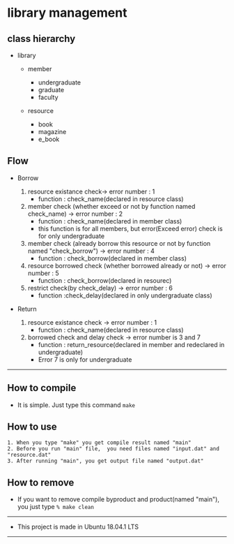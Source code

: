 # library management

## class hierarchy

- library
	- member
		- undergraduate
		- graduate
		- faculty

	- resource
		- book
		- magazine
		- e_book

## Flow
- Borrow
	1. resource existance check-> error number : 1
		- function : check_name(declared in resource class)
	2. member check (whether exceed or not by function named check_name) -> error number : 2
		- function : check_name(declared in member class)
		- this function is for all members, but error(Exceed error) check is for only undergraduate
	3. member check (already borrow this resource or not by function named "check_borrow") -> error number : 4
		- function : check_borrow(declared in member class)
	3. resource borrowed check (whether borrowed already or not) -> error number : 5
		- function : check_borrow(declared in resourec)
	4. restrict check(by check_delay) -> error number : 6
		- function :check_delay(declared in only undergraduate class)

- Return
	1. resource existance check -> error number : 1
		- function : check_name(declared in resource class)
	2. borrowed check and delay check -> error number is 3 and 7
		- function : return_resource(declared in member and redeclared in undergraduate)
		- Error 7 is only for undergraduate

----------------------------------------------------------------

## How to compile

- It is simple. Just type this command `make`

## How to use

	1. When you type "make" you get compile result named "main"
	2. Before you run "main" file,  you need files named "input.dat" and "resource.dat"
	3. After running "main", you get output file named "output.dat" 

## How to remove

- If you want to remove compile byproduct and product(named "main"), you just type `% make clean`

--------------------------------------------------------------
- This project is made in Ubuntu 18.04.1 LTS
---------------------------------------------------------------
